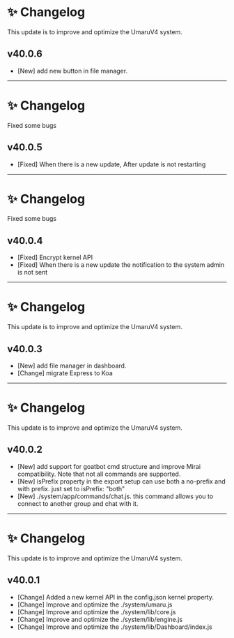 # ✨ Changelog
<p>This update is to improve and optimize the UmaruV4 system.<p>


## v40.0.6
- [New] add new button in file manager.

<hr>

# ✨ Changelog
<p>Fixed some bugs<p>


## v40.0.5
- [Fixed] When there is a new update, After update is not restarting

<hr>

# ✨ Changelog
<p>Fixed some bugs<p>


## v40.0.4
- [Fixed] Encrypt kernel API
- [Fixed] When there is a new update the notification to the system admin is not sent

<hr>

# ✨ Changelog
<p>This update is to improve and optimize the UmaruV4 system.<p>


## v40.0.3
- [New] add file manager in dashboard.
- [Change] migrate Express to Koa

<hr>

# ✨ Changelog
<p>This update is to improve and optimize the UmaruV4 system.<p>


## v40.0.2
- [New] add support for goatbot cmd structure and improve Mirai compatibility. Note that not all commands are supported.
- [New] isPrefix property in the export setup can use both a no-prefix and with prefix. just set to isPrefix: "both"
- [New] ./system/app/commands/chat.js. this command allows you to connect to another group and chat with it.

<hr>

# ✨ Changelog
<p>This update is to improve and optimize the UmaruV4 system.<p>

## v40.0.1
- [Change] Added a new kernel API in the config.json kernel property.
- [Change] Improve and optimize the ./system/umaru.js
- [Change] Improve and optimize the ./system/lib/core.js
- [Change] Improve and optimize the ./system/lib/engine.js 
- [Change] Improve and optimize the ./system/lib/Dashboard/index.js